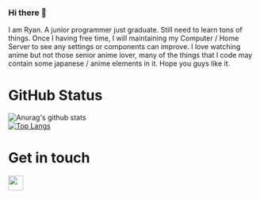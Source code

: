 ### Hi there 👋

I am Ryan. A junior programmer just graduate. Still need to learn tons of things. Once I having free time, I will maintaining my Computer / Home Server to see any settings or components can improve. I love watching anime but not those senior anime lover, many of the things that I code may contain some japanese / anime elements in it. Hope you guys like it. 

# GitHub Status
![Anurag's github stats](https://github-readme-stats.vercel.app/api?username=RyanL-29&show_icons=true&theme=tokyonight) </br> 
[![Top Langs](https://github-readme-stats.vercel.app/api/top-langs/?username=RyanL-29&layout=compact&theme=tokyonight)](https://github.com/anuraghazra/github-readme-stats)

# Get in touch
<a href="https://discordapp.com/users/195530162769494016"><img height="30" src="https://user-images.githubusercontent.com/48479346/127092527-367cb1e4-699c-4dea-b5a5-94fb1bf20ae2.png"></a>&nbsp;&nbsp;
<!--
**RyanL-29/RyanL-29** is a ✨ _special_ ✨ repository because its `README.md` (this file) appears on your GitHub profile.

Here are some ideas to get you started:

- 🔭 I’m currently working on ...
- 🌱 I’m currently learning ...
- 👯 I’m looking to collaborate on ...
- 🤔 I’m looking for help with ...
- 💬 Ask me about ...
- 📫 How to reach me: ...
- 😄 Pronouns: ...
- ⚡ Fun fact: ...
-->


